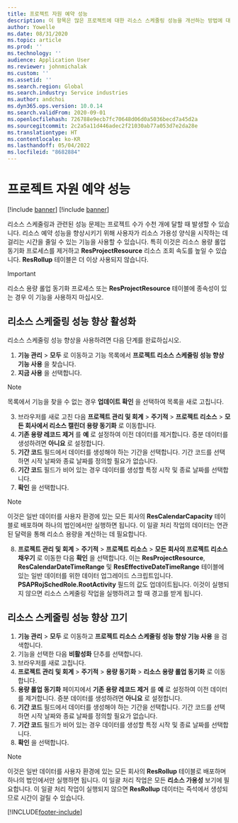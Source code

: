 ```yaml
---
title: 프로젝트 자원 예약 성능
description: 이 항목은 많은 프로젝트에 대한 리소스 스케줄링 성능을 개선하는 방법에 대한 정보를 제공합니다.
author: Yowelle
ms.date: 08/31/2020
ms.topic: article
ms.prod: ''
ms.technology: ''
audience: Application User
ms.reviewer: johnmichalak
ms.custom: ''
ms.assetid: ''
ms.search.region: Global
ms.search.industry: Service industries
ms.author: andchoi
ms.dyn365.ops.version: 10.0.14
ms.search.validFrom: 2020-09-01
ms.openlocfilehash: 726788e9ecb7fc70648d06d0a5036becd7a45d2a
ms.sourcegitcommit: 2c2a5a11d446adec2f21030ab77a053d7e2da28e
ms.translationtype: HT
ms.contentlocale: ko-KR
ms.lasthandoff: 05/04/2022
ms.locfileid: "8682884"
---
```

# <a name="project-resource-scheduling-performance"></a>프로젝트 자원 예약 성능

[!include [banner](../includes/banner.md)]
[!include [banner](../includes/preview-banner.md)]


리소스 스케줄링과 관련된 성능 문제는 프로젝트 수가 수천 개에 달할 때 발생할 수 있습니다. 리소스 예약 성능을 향상시키기 위해 사용자가 리소스 가용성 양식을 시작하는 데 걸리는 시간을 줄일 수 있는 기능을 사용할 수 있습니다. 특히 이것은 리소스 용량 롤업 동기화 프로세스를 제거하고 **ResProjectResource** 리소스 조회 속도를 높일 수 있습니다. **ResRollup** 테이블은 더 이상 사용되지 않습니다.

> [!IMPORTANT]
> 리소스 용량 롤업 동기화 프로세스 또는 **ResProjectResource** 테이블에 종속성이 있는 경우 이 기능을 사용하지 마십시오.

## <a name="enable-resource-scheduling-performance-enhancement"></a>리소스 스케줄링 성능 향상 활성화
리소스 스케줄링 성능 향상을 사용하려면 다음 단계를 완료하십시오.

1. **기능 관리** > **모두** 로 이동하고 기능 목록에서 **프로젝트 리소스 스케줄링 성능 향상 기능 사용** 을 찾습니다.
2. **지금 사용** 을 선택합니다.

> [!NOTE]
> 목록에서 기능을 찾을 수 없는 경우 **업데이트 확인** 을 선택하여 목록을 새로 고칩니다.

3. 브라우저를 새로 고친 다음 **프로젝트 관리 및 회계** > **주기적** > **프로젝트 리소스** > **모든 회사에서 리소스 캘린더 용량 동기화** 로 이동합니다.
4. **기존 용량 레코드 제거** 를  **예** 로 설정하여 이전 데이터를 제거합니다. 증분 데이터를 생성하려면 **아니요** 로 설정합니다.
5. **기간 코드** 필드에서 데이터를 생성해야 하는 기간을 선택합니다. 기간 코드를 선택하면 시작 날짜와 종료 날짜를 정의할 필요가 없습니다.
6. **기간 코드** 필드가 비어 있는 경우 데이터를 생성할 특정 시작 및 종료 날짜를 선택합니다.
7. **확인** 을 선택합니다.

 > [!NOTE]
 > 이것은 일반 데이터를 사용자 환경에 있는 모든 회사의 **ResCalendarCapacity** 테이블로 배포하며 하나의 법인에서만 실행하면 됩니다. 이 일괄 처리 작업의 데이터는 연관된 달력을 통해 리소스 용량을 계산하는 데 필요합니다.

8. **프로젝트 관리 및 회계** > **주기적** > **프로젝트 리소스** > **모든 회사의 프로젝트 리소스 채우기** 로 이동한 다음 **확인** 을 선택합니다. 이는 **ResProjectResource**, **ResCalendarDateTimeRange** 및 **ResEffectiveDateTimeRange** 테이블에 있는 일반 데이터를 위한 데이터 업그레이드 스크립트입니다. **PSAPRojSchedRole.RootActivity** 필드의 값도 업데이트됩니다. 이것이 실행되지 않으면 리소스 스케줄링 작업을 실행하려고 할 때 경고를 받게 됩니다.
 
## <a name="turn-off-resource-scheduling-performance-enhancement"></a>리소스 스케줄링 성능 향상 끄기

1. **기능 관리** > **모두** 로 이동하고 **프로젝트 리소스 스케줄링 성능 향상 기능 사용** 을 검색합니다.
2. 기능을 선택한 다음 **비활성화** 단추를 선택합니다.
3. 브라우저를 새로 고칩니다.
4. **프로젝트 관리 및 회계** > **주기적** > **용량 동기화** > **리소스 용량 롤업 동기화** 로 이동합니다.
5. **용량 롤업 동기화** 페이지에서 **기존 용량 레코드 제거** 를 **예** 로 설정하여 이전 데이터를 제거합니다. 증분 데이터를 생성하려면 **아니요** 로 설정합니다.
6. **기간 코드** 필드에서 데이터를 생성해야 하는 기간을 선택합니다. 기간 코드를 선택하면 시작 날짜와 종료 날짜를 정의할 필요가 없습니다.
7. **기간 코드** 필드가 비어 있는 경우 데이터를 생성할 특정 시작 및 종료 날짜를 선택합니다.
8. **확인** 을 선택합니다.

> [!NOTE]
> 이것은 일반 데이터를 사용자 환경에 있는 모든 회사의 **ResRollup** 테이블로 배포하며 하나의 법인에서만 실행하면 됩니다. 이 일괄 처리 작업은 모든 **리소스 가용성** 보기에 필요합니다. 이 일괄 처리 작업이 실행되지 않으면 **ResRollup** 데이터는 즉석에서 생성되므로 시간이 걸릴 수 있습니다.


[!INCLUDE[footer-include](../includes/footer-banner.md)]